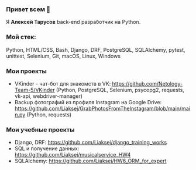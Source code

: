 ### Привет всем 👋

Я **Алексей Тарусов** back-end разработчик на Python.

### Мой стек:

Python, HTML/CSS, Bash, Django, DRF, PostgreSQL, SQLAlchemy, pytest, unittest, Selenium, Git, macOS, Linux, Windows

### Мои проекты

* VKinder - чат-бот для знакомств в VK: https://github.com/Netology-Team-5/VKinder (Python, PostgreSQL, Selenium, psycopg2, requests, vk-api, webdriver-manager)
* Backup фотографий из профиля Instagram на Google Drive: https://github.com/Liaksej/GrabPhotosFromTheInstagram/blob/main/main.py (Python, requests)

### Мои учебные проекты
* Django, DRF: https://github.com/Liaksej/django_training_works
* SQL и получение данных: https://github.com/Liaksej/musicalservice_HW4
* SQLAlchemy: https://github.com/Liaksej/HW6_ORM_for_expert